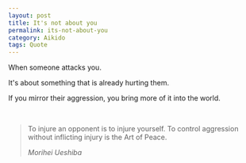 ```yaml
---
layout: post
title: It's not about you
permalink: its-not-about-you
category: Aikido
tags: Quote
---
```


When someone attacks you. 

It's about something that is already hurting them. 

If you mirror their aggression, you bring more of it into the world.

<br>

> To injure an opponent is to injure yourself. 
> To control aggression without inflicting injury is the Art of Peace.
>
> *Morihei Ueshiba*

